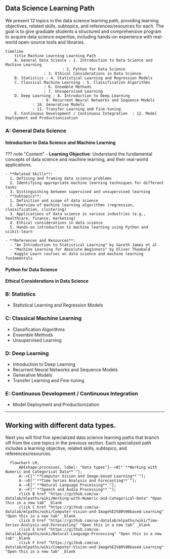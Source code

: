 
## Data Science Learning Path

We present 12 topics in the data science learning path, providing learning objectives, related skills, subtopics, and references/resources for each. The goal is to give graduate students a structured and comprehensive program to acquire data science expertise, including hands-on experience with real-world open-source tools and libraries.

```mermaid
timeline
    title Machine Learning Learning Path
    A. General Data Science : 1. Introduction to Data Science and Machine Learning
    	    	 	     : 2. Python for Data Science
			     : 3. Ethical Considerations in Data Science
    B. Statistics : 4. Statistical Learning and Regression Models
    C. Classical Machine Learning : 5. Classification Algorithms
				 : 6. Ensemble Methods
				 : 7. Unsupervised Learning
    D. Deep Learning : 8. Introduction to Deep Learning
    	   	    : 9. Recurrent Neural Networks and Sequence Models
		    : 10. Generative Models
		    : 11. Transfer Learning and Fine-tuning
    E. Continuous Development / Continuous Integration  : 12. Model Deployment and Productionization

```


### A: General Data Science

#### Introduction to Data Science and Machine Learning

??? note "Content"
    - **Learning Objective**: Understand the fundamental concepts of data science and machine learning, and their real-world applications.

    - **Related Skills**:
      1. Defining and framing data science problems
      2. Identifying appropriate machine learning techniques for different tasks
      3. Distinguishing between supervised and unsupervised learning
    - **Subtopics**:
      1. Definition and scope of data science
      2. Overview of machine learning algorithms (regression, classification, clustering)
      3. Applications of data science in various industries (e.g., healthcare, finance, marketing)
      4. Ethical considerations in data science
      5. Hands-on introduction to machine learning using Python and scikit-learn

    - **References and Resources**:
      - "An Introduction to Statistical Learning" by Gareth James et al.
      - "Machine Learning for Absolute Beginners" by Oliver Theobald
      - Kaggle Learn courses on data science and machine learning fundamentals


####  Python for Data Science

#### Ethical Considerations in Data Science

### B: Statistics
   - Statistical Learning and Regression Models

### C: Classical Machine Learning
   - Classification Algorithms
   - Ensemble Methods
   - Unsupervised Learning

### D: Deep Learning
   - Introduction to Deep Learning
   - Recurrent Neural Networks and Sequence Models
   - Generative Models
   - Transfer Learning and Fine-tuning

### E: Continuous Development / Continuous Integration 
   - Model Deployment and Productionization



***


## Working with different data types.

Next you will find five specialized data science learning paths that branch off from the core topics in the previous section. Each specialized path includes a learning objective, related skills, subtopics, and references/resources.


```mermaid
  flowchart LR;
      A@{shape:processes, label: "Data types"}-->B["`**Working with Numeric and Categorical Data**`"];
      A-->C["`**Computer Vision and Image-based Learning**`"];
      A-->D["`**Time Series Analysis and Forecasting**`"];
      A-->E["`**Natural Language Processing**`"];
      A-->F["`**Speech and Audio Processing**`"];
      click B href "https://github.com/ua-datalab/mlpaths/wiki/Working-with-Numeric-and-Categorical-Data" "Open this in a new tab" _blank
      click C href "https://github.com/ua-datalab/mlpaths/wiki/Computer-Vision-and-Image%E2%80%90based-Learning" "Open this in a new tab" _blank
      click D href "https://github.com/ua-datalab/mlpaths/wiki/Time-Series-Analysis-and-Forecasting" "Open this in a new tab" _blank
      click E href "https://github.com/ua-datalab/mlpaths/wiki/Natural-Language-Processing" "Open this in a new tab" _blank
      click F href "https://github.com/ua-datalab/mlpaths/wiki/Computer-Vision-and-Image%E2%80%90based-Learning" "Open this in a new tab" _blank


```




